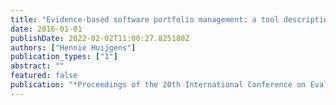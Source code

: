 ```yaml
---
title: "Evidence-based software portfolio management: a tool description and evaluation"
date: 2016-01-01
publishDate: 2022-02-02T11:00:27.825180Z
authors: ["Hennie Huijgens"]
publication_types: ["1"]
abstract: ""
featured: false
publication: "*Proceedings of the 20th International Conference on Evaluation and Assessment in Software Engineering*"
---
```


